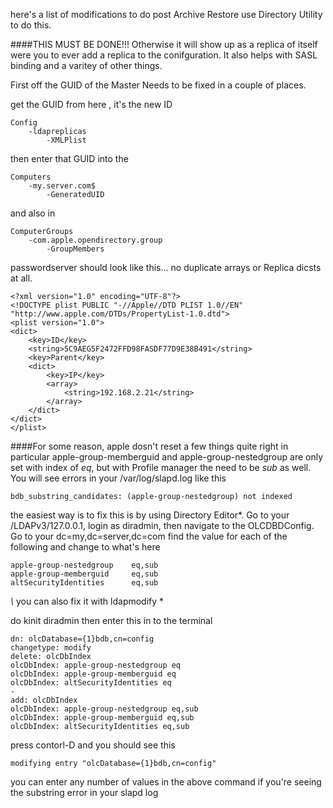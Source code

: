 here's a list of modifications to do post Archive Restore
use Directory Utility to do this.

####THIS MUST BE DONE!!!
Otherwise it will show up as a replica of itself were you to ever add a replica to the conifguration.
It also helps with SASL binding and a varitey of other things.

First off the GUID of the Master Needs to be fixed in a couple of places.

get the GUID from  here , it's the new ID

	Config
		-ldapreplicas
			-XMLPlist

then enter that GUID into the 

	Computers  
		-my.server.com$
			-GeneratedUID

and also in 

	ComputerGroups
		-com.apple.opendirectory.group
			-GroupMembers


passwordserver should look like this... no duplicate arrays or Replica dicsts at all.

	<?xml version="1.0" encoding="UTF-8"?>
	<!DOCTYPE plist PUBLIC "-//Apple//DTD PLIST 1.0//EN" "http://www.apple.com/DTDs/PropertyList-1.0.dtd">
	<plist version="1.0">
	<dict>
		<key>ID</key>
		<string>5C9AEG5F2472FFD98FASDF77D9E38B491</string>
		<key>Parent</key>
		<dict>
			<key>IP</key>
			<array>
				<string>192.168.2.21</string>
			</array>
		</dict>
	</dict>
	</plist>


####For some reason, apple dosn't reset a few things quite right
in particular apple-group-memberguid and apple-group-nestedgroup are only set with index of *eq*, but with Profile manager the need to be *sub* as well.  You will see errors in your /var/log/slapd.log like this

	bdb_substring_candidates: (apple-group-nestedgroup) not indexed

the easiest way is to fix this is by using Directory Editor*.  Go to your /LDAPv3/127.0.0.1, login as diradmin, then navigate to the OLCDBDConfig.  Go to your dc=my,dc=server,dc=com  find the value for each of the following and change to what's here

	apple-group-nestedgroup    eq,sub
	apple-group-memberguid     eq,sub
	altSecurityIdentities      eq,sub




*\\* you can also fix it with ldapmodify *

do kinit diradmin
then enter this in to the terminal 

	dn: olcDatabase={1}bdb,cn=config
	changetype: modify
	delete: olcDbIndex
	olcDbIndex: apple-group-nestedgroup eq
	olcDbIndex: apple-group-memberguid eq
	olcDbIndex: altSecurityIdentities eq
	-
	add: olcDbIndex
	olcDbIndex: apple-group-nestedgroup eq,sub
	olcDbIndex: apple-group-memberguid eq,sub
	olcDbIndex: altSecurityIdentities eq,sub

press contorl-D and you should see this 

	modifying entry "olcDatabase={1}bdb,cn=config"

you can enter any number of values in the above command if you're seeing the substring error in your slapd log

